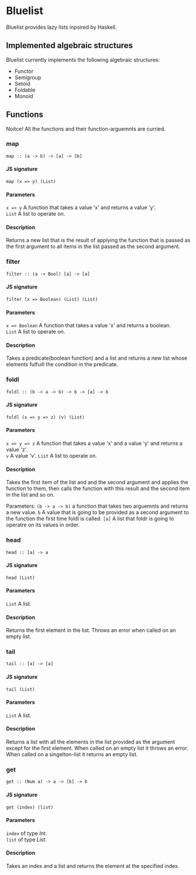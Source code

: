 # Bluelist

Bluelist provides lazy lists inpsired by Haskell.

## Implemented algebraic structures

Bluelist currently implements the following algebraic structures:

- Functor
- Semigroup
- Setoid
- Foldable
- Monoid

## Functions
Noitce! All the functions and their function-arguemnts are curried.

### map

`map :: (a -> b) -> [a] -> [b]`

#### JS signature

`map (x => y) (List)`

#### Parameters

`x => y` A function that takes a value 'x' and returns a value 'y'.\
`List` A list to operate on.

#### Description

Returns a new list that is the result of applying the function that is passed as the first argument
to all items in the list passed as the second argument.

### filter

`filter :: (a -> Bool) [a] -> [a]`

#### JS signature

`filter (x => Boolean) (List) (List)`

#### Parameters

`x => Boolean` A function that takes a value 'x' and returns a boolean.\
`List` A list to operate on.

#### Description

Takes a predicate(boolean function) and a list and returns a new list whose elements fulfuill the condition in the predicate.

### foldl

`foldl :: (b -> a -> b) -> b -> [a] -> b`

#### JS signature

`foldl (x => y => z) (v) (List)`

#### Parameters

`x => y => z` A function that takes a value 'x' and a value 'y' and returns a value 'z'.\
`v` A value 'v'.
`List` A list to operate on.

#### Description

Takes the first item of the list and and the second argument and applies the function to them, then calls the function with this result and the second item in the list and so on.

Parameters:
`(b -> a -> b)`
a function that takes two arguemnts and returns a new value.
`b`
A value that is going to be provided as a second argument to the function the first time foldl is called.
`[a]`
A list that foldr is going to operatre on its values in order.

### head

`head :: [a] -> a`

#### JS signature

`head (List)`

#### Parameters

`List` A list.

#### Description

Returns the first element in the list. Throws an error when called on an empty list.

### tail

`tail :: [a] -> [a]`

#### JS signature

`tail (List)`

#### Parameters

`List` A list.

#### Description

Returns a list with all the elements in the list provided as the argument except for the first element.
When called on an empty list it throws an error.
When called on a singelton-list it returns an empty list.

### get

`get :: (Num a) -> a -> [b] -> b`

#### JS signature

`get (index) (list)`

#### Parameters
`index` of type *Int*.\
`list` of type *List*.

#### Description

Takes an index and a list and returns the element at the specified index.